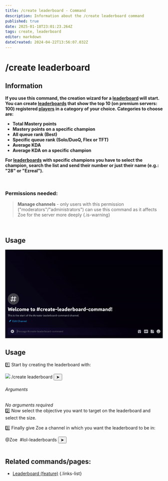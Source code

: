 ```yaml
---
title: /create leaderboard - Command
description: Information about the /create leaderboard command
published: true
date: 2025-01-18T23:01:23.264Z
tags: create, leaderboard
editor: markdown
dateCreated: 2024-04-22T13:56:07.032Z
---
```


# /create leaderboard
## Information

**If you use this command, the creation wizard for a [leaderboard](/en/features/leaderboards) will start. You can create [leaderboards](/en/features/leaderboards) that show the top 10 (on premium servers: 100) registered [players](/en/terms/player) in a category of your choice. Categories to choose are:**
- **Total Mastery points**
- **Mastery points on a specific champion**
- **All queue rank (Best)**
- **Specific queue rank (Solo/DuoQ, Flex or TFT)**
- **Average KDA**
- **Average KDA on a specific champion**

**For [leaderboards](/en/features/leaderboards) with specific champions you have to select the champion, search the list and send their number or just their name (e.g.: "28" or "Ezreal").**

<br>

### Permissions needed:
>**Manage channels** - only users with this permission ("moderators"/"administrators") can use this command as it affects Zoe for the server more deeply {.is-warning}

<br>

## Usage
![](/new_create_leaderboard.gif)
<br>

## Usage
:one: Start by creating the leaderboard with:
<div class="discord-preview">
    <div class="dcp-chatbar">
        <img src="https://zoe-discord-bot.ch/img/favicon.ico" class="dcp-avatar">
        <span class="dcp-command">/create leaderboard</span>
        <button class="dcp-send-btn">&#10148;</button> 
    </div>
</div>

###### Arguments
*No arguments required*
<br>
:two: Now select the objective you want to target on the leaderboard and select the size.

:three: Finally give Zoe a channel in which you want the leaderboard to be in:
<div class="discord-preview">
    <div class="dcp-chatbar">
        <span class="dcp-mention">@Zoe</span>&nbsp;
       <span class="dcp-mention">#lol-leaderboards</span>
        <button class="dcp-send-btn">&#10148;</button> 
    </div>
</div>
<br>
 
## Related commands/pages:
- [Leaderboard (feature)](/en/features/leaderboards/)
{.links-list}